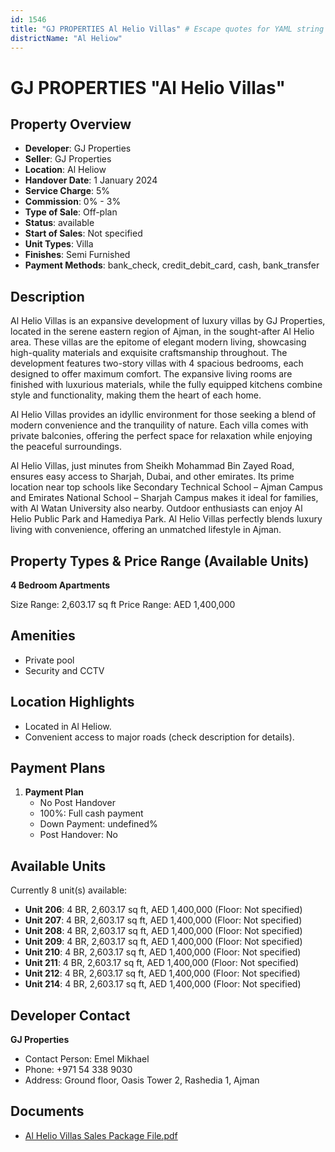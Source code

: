 ```yaml
---
id: 1546
title: "GJ PROPERTIES Al Helio Villas" # Escape quotes for YAML string
districtName: "Al Heliow"
---
```


# GJ PROPERTIES "Al Helio Villas"

## Property Overview
- **Developer**: GJ Properties
- **Seller**: GJ Properties
- **Location**: Al Heliow
- **Handover Date**: 1 January 2024
- **Service Charge**: 5%
- **Commission**: 0% - 3%
- **Type of Sale**: Off-plan
- **Status**: available
- **Start of Sales**: Not specified
- **Unit Types**: Villa
- **Finishes**: Semi Furnished
- **Payment Methods**: bank_check, credit_debit_card, cash, bank_transfer

## Description
Al Helio Villas is an expansive development of luxury villas by GJ Properties, located in the serene eastern region of Ajman, in the sought-after Al Helio area. These villas are the epitome of elegant modern living, showcasing high-quality materials and exquisite craftsmanship throughout. The development features two-story villas with 4 spacious bedrooms, each designed to offer maximum comfort. The expansive living rooms are finished with luxurious materials, while the fully equipped kitchens combine style and functionality, making them the heart of each home.

Al Helio Villas provides an idyllic environment for those seeking a blend of modern convenience and the tranquility of nature. Each villa comes with private balconies, offering the perfect space for relaxation while enjoying the peaceful surroundings.

Al Helio Villas, just minutes from Sheikh Mohammad Bin Zayed Road, ensures easy access to Sharjah, Dubai, and other emirates. Its prime location near top schools like Secondary Technical School – Ajman Campus and Emirates National School – Sharjah Campus makes it ideal for families, with Al Watan University also nearby. Outdoor enthusiasts can enjoy Al Helio Public Park and Hamediya Park. Al Helio Villas perfectly blends luxury living with convenience, offering an unmatched lifestyle in Ajman.

## Property Types & Price Range (Available Units)
**4 Bedroom Apartments**

Size Range: 2,603.17 sq ft
Price Range: AED 1,400,000

## Amenities
- Private pool
- Security and CCTV

## Location Highlights
- Located in Al Heliow.
- Convenient access to major roads (check description for details).

## Payment Plans
1. **Payment Plan**
   - No Post Handover
   - 100%: Full cash payment
   - Down Payment: undefined%
   - Post Handover: No

## Available Units
Currently 8 unit(s) available:
- **Unit 206**: 4 BR, 2,603.17 sq ft, AED 1,400,000 (Floor: Not specified)
- **Unit 207**: 4 BR, 2,603.17 sq ft, AED 1,400,000 (Floor: Not specified)
- **Unit 208**: 4 BR, 2,603.17 sq ft, AED 1,400,000 (Floor: Not specified)
- **Unit 209**: 4 BR, 2,603.17 sq ft, AED 1,400,000 (Floor: Not specified)
- **Unit 210**: 4 BR, 2,603.17 sq ft, AED 1,400,000 (Floor: Not specified)
- **Unit 211**: 4 BR, 2,603.17 sq ft, AED 1,400,000 (Floor: Not specified)
- **Unit 212**: 4 BR, 2,603.17 sq ft, AED 1,400,000 (Floor: Not specified)
- **Unit 214**: 4 BR, 2,603.17 sq ft, AED 1,400,000 (Floor: Not specified)

## Developer Contact
**GJ Properties**
- Contact Person: Emel Mikhael
- Phone: +971 54 338 9030
- Address: Ground floor, Oasis Tower 2, Rashedia 1, Ajman

## Documents
- [Al Helio Villas Sales Package File.pdf](https://cdn.geniemap.net/2024/03/28/rOFBqn6KFsjTCDnyHaLhjBqNnbIyYsIxXU1YscCt.pdf)
